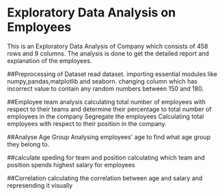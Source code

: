 # Exploratory Data Analysis on Employees
This is an Exploratory Data Analysis of Company which consists of 458 rows and 9 columns.
The analysis is done to get the detailed report and explanation of the employees.

##Preprocessing of Dataset
read dataset.
importing essential modules like numpy,pandas,matplotlib and seaborn.
changing column which has incorrect value to contain any random numbers between 150 and 180.

##Employee team analysis
calculating total number of employees with respect to their teams and determine their percentage to total number of employees in the company
Segregate the employees
Calculating total employees with respect to their position in the company.

##Analyse Age Group
Analysing employees' age to find what age group they belong to.

##calculate speding for team and position
calculating which team and position spends highest salary for employees

##Correlation
calculating the correlation between age and salary and represending it visually
